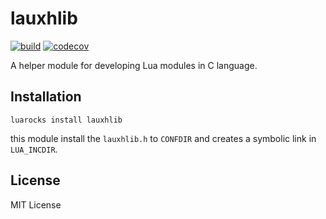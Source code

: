 lauxhlib
=========

[![build](https://github.com/mah0x211/lauxhlib/actions/workflows/build.yml/badge.svg)](https://github.com/mah0x211/lauxhlib/actions/workflows/build.yml)
[![codecov](https://codecov.io/gh/mah0x211/lauxhlib/branch/master/graph/badge.svg)](https://codecov.io/gh/mah0x211/lauxhlib)

A helper module for developing Lua modules in C language.


## Installation

```
luarocks install lauxhlib
```

this module install the `lauxhlib.h` to `CONFDIR` and creates a symbolic link in `LUA_INCDIR`.


## License

MIT License
